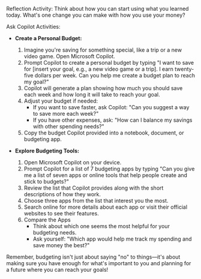 Reflection Activity: Think about how you can start using what you learned today. What's one change you can make with how you use your money?

Ask Copilot Activities:

- **Create a Personal Budget:** 
    1. Imagine you're saving for something special, like a trip or a new video game. Open Microsoft Copilot.
    1. Prompt Copilot to create a personal budget by typing "I want to save for [insert your goal, e.g., a new video game or a trip]. I earn twenty-five dollars per week. Can you help me create a budget plan to reach my goal?"
    1. Copilot will generate a plan showing how much you should save each week and how long it will take to reach your goal.
    1. Adjust your budget if needed:
       - If you want to save faster, ask Copilot: "Can you suggest a way to save more each week?"
       - If you have other expenses, ask: "How can I balance my savings with other spending needs?"
    1. Copy the budget Copilot provided into a notebook, document, or budgeting app.

- **Explore Budgeting Tools:** 
    1. Open Microsoft Copilot on your device. 
    1. Prompt Copilot for a list of 7 budgeting apps by typing "Can you give me a list of seven apps or online tools that help people create and stick to budgets?"
    1. Review the list that Copilot provides along with the short descriptions of how they work.
    1. Choose three apps from the list that interest you the most.
    1. Search online for more details about each app or visit their official websites to see their features.
    1. Compare the Apps
        - Think about which one seems the most helpful for your budgeting needs.
        - Ask yourself: "Which app would help me track my spending and save money the best?"

Remember, budgeting isn't just about saying "no" to things—it's about making sure you have enough for what's important to you and planning for a future where you can reach your goals!